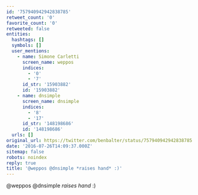 ```yaml
---
id: '757940942942838785'
retweet_count: '0'
favorite_count: '0'
retweeted: false
entities:
  hashtags: []
  symbols: []
  user_mentions:
    - name: Simone Carletti
      screen_name: weppos
      indices:
        - '0'
        - '7'
      id_str: '15903882'
      id: '15903882'
    - name: dnsimple
      screen_name: dnsimple
      indices:
        - '8'
        - '17'
      id_str: '148198686'
      id: '148198686'
  urls: []
original_url: https://twitter.com/benbalter/status/757940942942838785
date: '2016-07-26T14:09:37.000Z'
sitemap: false
robots: noindex
reply: true
title: '@weppos @dnsimple *raises hand* :)'
---
```


@weppos @dnsimple *raises hand* :)